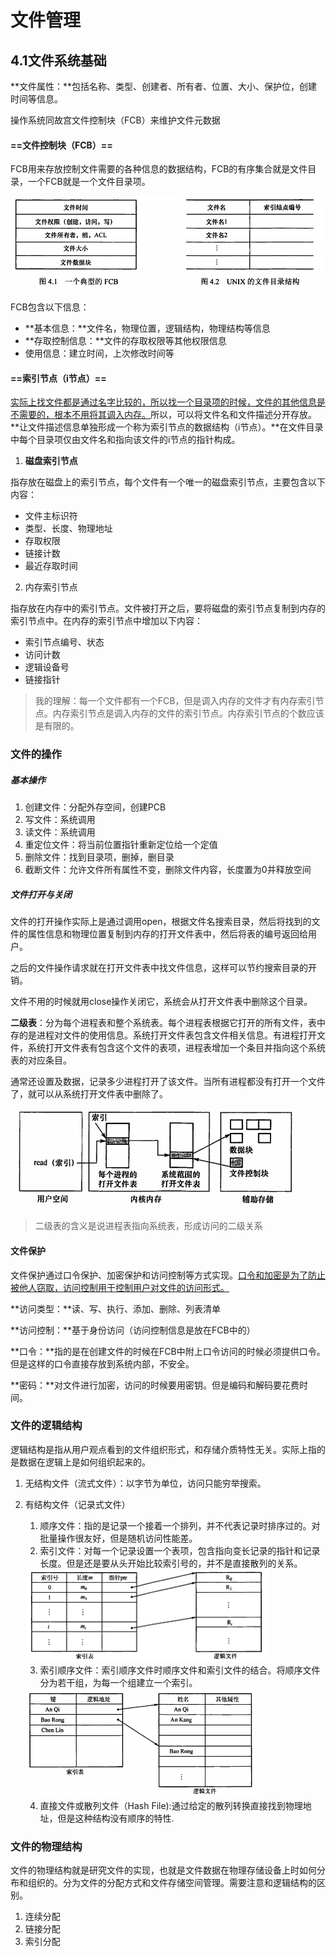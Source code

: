 # 文件管理

## 4.1文件系统基础

**文件属性：**包括名称、类型、创建者、所有者、位置、大小、保护位，创建时间等信息。

操作系统同故宫文件控制块（FCB）来维护文件元数据

#### ==文件控制块（FCB）==

FCB用来存放控制文件需要的各种信息的数据结构，FCB的有序集合就是文件目录，一个FCB就是一个文件目录项。

<img src="./assets/image-20230611212017762.png" alt="image-20230611212017762" style="zoom:67%;" />

FCB包含以下信息：

- **基本信息：**文件名，物理位置，逻辑结构，物理结构等信息
- **存取控制信息：**文件的存取权限等其他权限信息
- 使用信息：建立时间，上次修改时间等

#### ==索引节点（i节点）==

<u>实际上找文件都是通过名字比较的，所以找一个目录项的时候，文件的其他信息是不需要的，根本不用将其调入内存。</u>所以，可以将文件名和文件描述分开存放。**让文件描述信息单独形成一个称为索引节点的数据结构（i节点）。**在文件目录中每个目录项仅由文件名和指向该文件的i节点的指针构成。

1. **磁盘索引节点**

指存放在磁盘上的索引节点，每个文件有一个唯一的磁盘索引节点，主要包含以下内容：

- 文件主标识符
- 类型、长度、物理地址
- 存取权限
- 链接计数
- 最近存取时间

2. 内存索引节点

指存放在内存中的索引节点。文件被打开之后，要将磁盘的索引节点复制到内存的索引节点中。在内存的索引节点中增加以下内容：

- 索引节点编号、状态
- 访问计数
- 逻辑设备号
- 链接指针

> 我的理解：每一个文件都有一个FCB，但是调入内存的文件才有内存索引节点。内存索引节点是调入内存的文件的索引节点。内存索引节点的个数应该是有限的。

### 文件的操作

##### 基本操作

1. 创建文件：分配外存空间，创建PCB
2. 写文件：系统调用
3. 读文件：系统调用
4. 重定位文件：将当前位置指针重新定位给一个定值
5. 删除文件：找到目录项，删掉，删目录
6. 截断文件：允许文件所有属性不变，删除文件内容，长度置为0并释放空间

##### 文件打开与关闭

文件的打开操作实际上是通过调用open，根据文件名搜索目录，然后将找到的文件的属性信息和物理位置复制到内存的打开文件表中，然后将表的编号返回给用户。

之后的文件操作请求就在打开文件表中找文件信息，这样可以节约搜索目录的开销。

文件不用的时候就用close操作关闭它，系统会从打开文件表中删除这个目录。

**二级表**：分为每个进程表和整个系统表。每个进程表根据它打开的所有文件，表中存的是进程对文件的使用信息。系统打开文件表包含文件相关信息。有进程打开文件，系统打开文件表有包含这个文件的表项，进程表增加一个条目并指向这个系统表的对应条目。

通常还设置及数据，记录多少进程打开了该文件。当所有进程都没有打开一个文件了，就可以从系统打开文件表中删除了。

<img src="./assets/image-20230611214245583.png" alt="image-20230611214245583" style="zoom:67%;" />

> 二级表的含义是说进程表指向系统表，形成访问的二级关系

#### 文件保护

文件保护通过口令保护、加密保护和访问控制等方式实现。<u>口令和加密是为了防止被他人窃取，访问控制用于控制用户对文件的访问形式。</u>

**访问类型：**读、写、执行、添加、删除、列表清单

**访问控制：**基于身份访问（访问控制信息是放在FCB中的）

**口令：**指的是在创建文件的时候在FCB中附上口令访问的时候必须提供口令。但是这样的口令直接存放到系统内部，不安全。

**密码：**对文件进行加密，访问的时候要用密钥。但是编码和解码要花费时间。

### 文件的逻辑结构

逻辑结构是指从用户观点看到的文件组织形式，和存储介质特性无关。实际上指的是数据在逻辑上是如何组织起来的。

1. 无结构文件（流式文件）：以字节为单位，访问只能穷举搜索。

2. 有结构文件（记录式文件）

   1. 顺序文件：指的是记录一个接着一个排列，并不代表记录时排序过的。对批量操作很友好，但是随机访问性能差。
   2. 索引文件：对每一个记录设置一个表项，包含指向变长记录的指针和记录长度。但是还是要从头开始比较索引号的，并不是直接散列的关系。

   <img src="./assets/image-20230611215816526.png" alt="image-20230611215816526" style="zoom:50%;" />

   3. 索引顺序文件：索引顺序文件时顺序文件和索引文件的结合。将顺序文件分为若干组，为每一个组建立一个索引。

   <img src="./assets/image-20230611223541493.png" alt="image-20230611223541493" style="zoom:50%;" />

   4. 直接文件或散列文件（Hash File):通过给定的散列转换直接找到物理地址，但是这种结构没有顺序的特性.

### 文件的物理结构

文件的物理结构就是研究文件的实现，也就是文件数据在物理存储设备上时如何分布和组织的。分为文件的分配方式和文件存储空间管理。需要注意和逻辑结构的区别。

1. 连续分配
2. 链接分配
3. 索引分配


























